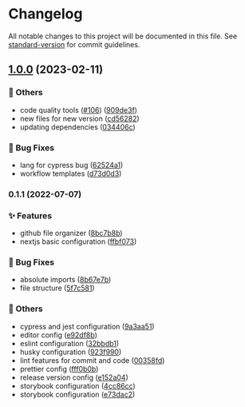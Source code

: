 # Changelog

All notable changes to this project will be documented in this file. See [standard-version](https://github.com/conventional-changelog/standard-version) for commit guidelines.

## [1.0.0](https://github.com/HigorAlves/higoralves.dev/compare/v3.0.0...v1.0.0) (2023-02-11)


### :triangular_flag_on_post: Others

* code quality tools ([#106](https://github.com/HigorAlves/higoralves.dev/issues/106)) ([909de3f](https://github.com/HigorAlves/higoralves.dev/commit/909de3f1ba863dfab799a88dd95598b90299a721))
* new files for new version ([cd56282](https://github.com/HigorAlves/higoralves.dev/commit/cd562825da08404e235178194be3c1d817df1539))
* updating dependencies ([034406c](https://github.com/HigorAlves/higoralves.dev/commit/034406cd354c2b6c011377019a1e6ef1aa9e8bea))


### :bug: Bug Fixes

* lang for cypress bug ([62524a1](https://github.com/HigorAlves/higoralves.dev/commit/62524a109385876c6288c85df0b874dc72a76829))
* workflow templates ([d73d0d3](https://github.com/HigorAlves/higoralves.dev/commit/d73d0d316184fb32b5dec0d2e34acc6e68c66641))

### 0.1.1 (2022-07-07)

### :sparkles: Features

- github file organizer ([8bc7b8b](https://github.com/Novac-Pro/novac.cash/commit/8bc7b8b8d17e43370f0494e7110f4d82f36fe0f7))
- nextjs basic configuration ([ffbf073](https://github.com/Novac-Pro/novac.cash/commit/ffbf0732213990109b1db9e8577a1ee7211213a8))

### :bug: Bug Fixes

- absolute imports ([8b67e7b](https://github.com/Novac-Pro/novac.cash/commit/8b67e7bcffd823eea36e2bc8014c9cbb0350c812))
- file structure ([5f7c581](https://github.com/Novac-Pro/novac.cash/commit/5f7c58181b546177c626d8070f07bb6c0716cbf8))

### :triangular_flag_on_post: Others

- cypress and jest configuration ([9a3aa51](https://github.com/Novac-Pro/novac.cash/commit/9a3aa514ce1d280dee5381b736aa84d0b56b5cee))
- editor config ([e92df8b](https://github.com/Novac-Pro/novac.cash/commit/e92df8b2c4f18f9721db95688ca60976acc440d4))
- eslint configuration ([32bbdb1](https://github.com/Novac-Pro/novac.cash/commit/32bbdb101b313d465b8eea51bdc76ada4617ff96))
- husky configuration ([923f990](https://github.com/Novac-Pro/novac.cash/commit/923f99001760f4a0133a95bf26458ac064d328b0))
- lint features for commit and code ([00358fd](https://github.com/Novac-Pro/novac.cash/commit/00358fd0120e614a67dbb6cb381a7ef467cdea89))
- prettier config ([fff0b0b](https://github.com/Novac-Pro/novac.cash/commit/fff0b0bb871e45a1d88c01f6d470600ce4fe5f7f))
- release version config ([e152a04](https://github.com/Novac-Pro/novac.cash/commit/e152a044052cd0c21bb03c42d7ad98cd08090f67))
- storybook configuration ([4cc86cc](https://github.com/Novac-Pro/novac.cash/commit/4cc86cc255a78b120a2eb31c61186de4ff0a9173))
- storybook configuration ([e73dac2](https://github.com/Novac-Pro/novac.cash/commit/e73dac25ba7e5fea892b0c4ed958c8464ac22321))
